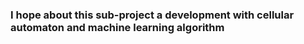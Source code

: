 ### I hope about this sub-project a development with cellular automaton and machine learning algorithm 
